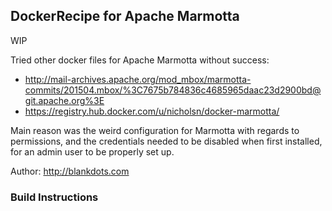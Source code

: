 ## DockerRecipe for Apache Marmotta

WIP

Tried other docker files for Apache Marmotta without success:
* http://mail-archives.apache.org/mod_mbox/marmotta-commits/201504.mbox/%3C7675b784836c4685965daac23d2900bd@git.apache.org%3E
* https://registry.hub.docker.com/u/nicholsn/docker-marmotta/

Main reason was the weird configuration for Marmotta with regards to permissions, and the credentials needed to be disabled when first installed, for an admin user to be properly set up.

Author: http://blankdots.com

### Build Instructions



